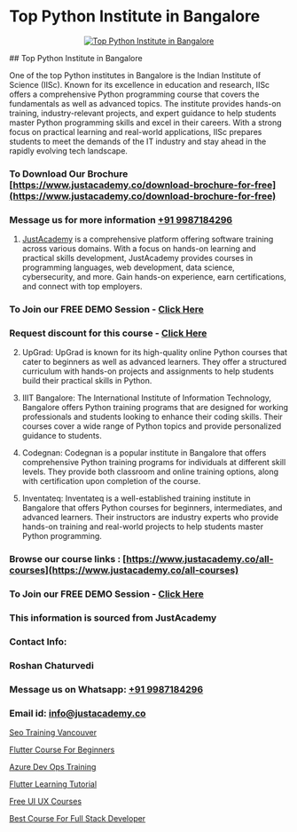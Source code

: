 # Top Python Institute in Bangalore

<p align="center">
  <a href="https://justacademy.co/course-detail/machine-learning">
    <img src="https://justacademy.co/storage2/course_image/1709713428_course_image.webp" alt="Top Python Institute in Bangalore">
  </a>
</p>
## Top Python Institute in Bangalore

One of the top Python institutes in Bangalore is the Indian Institute of Science (IISc). Known for its excellence in education and research, IISc offers a comprehensive Python programming course that covers the fundamentals as well as advanced topics. The institute provides hands-on training, industry-relevant projects, and expert guidance to help students master Python programming skills and excel in their careers. With a strong focus on practical learning and real-world applications, IISc prepares students to meet the demands of the IT industry and stay ahead in the rapidly evolving tech landscape.
### To Download Our Brochure [https://www.justacademy.co/download-brochure-for-free](https://www.justacademy.co/download-brochure-for-free)
### Message us for more information [+91 9987184296](https://api.whatsapp.com/send?phone=919987184296)

1) [JustAcademy](https://justacademy.co) is a comprehensive platform offering software training across various domains. With a focus on hands-on learning and practical skills development, JustAcademy provides courses in programming languages, web development, data science, cybersecurity, and more. Gain hands-on experience, earn certifications, and connect with top employers.

### To Join our FREE DEMO Session - [Click Here](https://www.justacademy.co/register-for-course-demo/)
### Request discount for this course - [Click Here](https://justacademy.co/contact-us/)

2) UpGrad: UpGrad is known for its high-quality online Python courses that cater to beginners as well as advanced learners. They offer a structured curriculum with hands-on projects and assignments to help students build their practical skills in Python.

3) IIIT Bangalore: The International Institute of Information Technology, Bangalore offers Python training programs that are designed for working professionals and students looking to enhance their coding skills. Their courses cover a wide range of Python topics and provide personalized guidance to students.

4) Codegnan: Codegnan is a popular institute in Bangalore that offers comprehensive Python training programs for individuals at different skill levels. They provide both classroom and online training options, along with certification upon completion of the course.

5) Inventateq: Inventateq is a well-established training institute in Bangalore that offers Python courses for beginners, intermediates, and advanced learners. Their instructors are industry experts who provide hands-on training and real-world projects to help students master Python programming.

### Browse our course links : [https://www.justacademy.co/all-courses](https://www.justacademy.co/all-courses) 
### To Join our FREE DEMO Session - [Click Here](https://www.justacademy.co/register-for-course-demo)


### This information is sourced from JustAcademy
### Contact Info:
### Roshan Chaturvedi
### Message us on Whatsapp: [+91 9987184296](https://api.whatsapp.com/send?phone=919987184296)
### Email id: [info@justacademy.co](mailto:info@justacademy.co)
                
[Seo Training Vancouver](https://www.linkedin.com/pulse/seo-training-vancouver-justacademy-kolkata-ohsse?trackingId=VAjlNWQxrqh8NEBj4POhmg%3D%3D&lipi=urn%3Ali%3Apage%3Ad_flagship3_company_admin%3Bar0CqYRcTQWcPsZzz1T%2BLw%3D%3D)

[Flutter Course For Beginners](https://www.linkedin.com/pulse/flutter-course-beginners-justacademy-6z16c/)

[Azure Dev Ops Training](https://medium.com/@justacademytraining/azure-dev-ops-training-91ccbe07c798)

[Flutter Learning Tutorial](https://medium.com/@justacademytraining/flutter-learning-tutorial-9a0cf71c77d5)

[Free UI UX Courses](https://justacademyin.github.io/justacademy/free-ui-ux-courses)

[Best Course For Full Stack Developer](https://justacademyin.github.io/justacademy/best-course-for-full-stack-developer)

